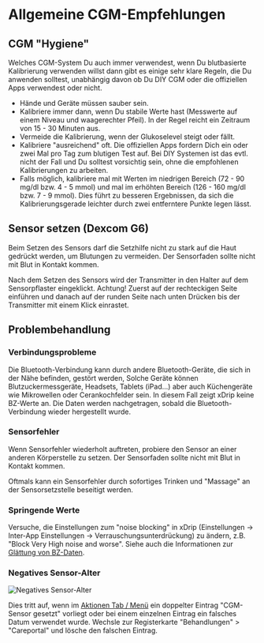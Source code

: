 # Allgemeine CGM-Empfehlungen

## CGM "Hygiene"

Welches CGM-System Du auch immer verwendest, wenn Du blutbasierte Kalibrierung verwenden willst dann gibt es einige sehr klare Regeln, die Du anwenden solltest, unabhängig davon ob Du DIY CGM oder die offiziellen Apps verwendest oder nicht.

-   Hände und Geräte müssen sauber sein.
-   Kalibriere immer dann, wenn Du stabile Werte hast (Messwerte auf einem Niveau und waagerechter Pfeil). In der Regel reicht ein Zeitraum von 15 - 30 Minuten aus.
-   Vermeide die Kalibrierung, wenn der Glukoselevel steigt oder fällt.
-   Kalibriere "ausreichend" oft. Die offiziellen Apps fordern Dich ein oder zwei Mal pro Tag zum blutigen Test auf. Bei DIY Systemen ist das evtl. nicht der Fall und Du solltest vorsichtig sein, ohne die empfohlenen Kalibrierungen zu arbeiten.
-   Falls möglich, kalibriere mal mit Werten im niedrigen Bereich (72 - 90 mg/dl bzw. 4 - 5 mmol) und mal im erhöhten Bereich (126 - 160 mg/dl bzw. 7 - 9 mmol).  Dies führt zu besseren Ergebnissen, da sich die Kalibrierungsgerade leichter durch zwei entferntere Punkte legen lässt.

## Sensor setzen (Dexcom G6)

Beim Setzen des Sensors darf die Setzhilfe nicht zu stark auf die Haut gedrückt werden, um Blutungen zu vermeiden. Der Sensorfaden sollte nicht mit Blut in Kontakt kommen.

Nach dem Setzen des Sensors wird der Transmitter in den Halter auf dem Sensorpflaster eingeklickt. Achtung! Zuerst auf der rechteckigen Seite einführen und danach auf der runden Seite nach unten Drücken bis der Transmitter mit einem Klick einrastet.

## Problembehandlung

### Verbindungsprobleme

Die Bluetooth-Verbindung kann durch andere Bluetooth-Geräte, die sich in der Nähe befinden, gestört werden, Solche Geräte können Blutzuckermessgeräte, Headsets, Tablets (iPad...) aber auch Küchengeräte wie Mikrowellen oder Cerankochfelder sein. In diesem Fall zeigt xDrip keine BZ-Werte an. Die Daten werden nachgetragen, sobald die Bluetooth-Verbindung wieder hergestellt wurde.

### Sensorfehler

Wenn Sensorfehler wiederholt auftreten, probiere den Sensor an einer anderen Körperstelle zu setzen. Der Sensorfaden sollte nicht mit Blut in Kontakt kommen.

Oftmals kann ein Sensorfehler durch sofortiges Trinken und "Massage" an der Sensorsetzstelle beseitigt werden.

### Springende Werte

Versuche, die Einstellungen zum "noise blocking" in xDrip (Einstellungen -> Inter-App Einstellungen -> Verrauschungsunterdrückung) zu ändern, z.B. "Block Very High noise and worse". Siehe auch die Informationen zur [Glättung von BZ-Daten](../Usage/Smoothing-Blood-Glucose-Data-in-xDrip.md).

### Negatives Sensor-Alter

![Negatives Sensor-Alter](../images/Troubleshooting_SensorAge.png)

Dies tritt auf, wenn im [Aktionen Tab / Menü](../Configuration/Config-Builder#actions) ein doppelter Eintrag "CGM-Sensor gesetzt" vorliegt oder bei einem einzelnen Eintrag ein falsches Datum verwendet wurde. Wechsle zur Registerkarte "Behandlungen" > "Careportal" und lösche den falschen Eintrag.
